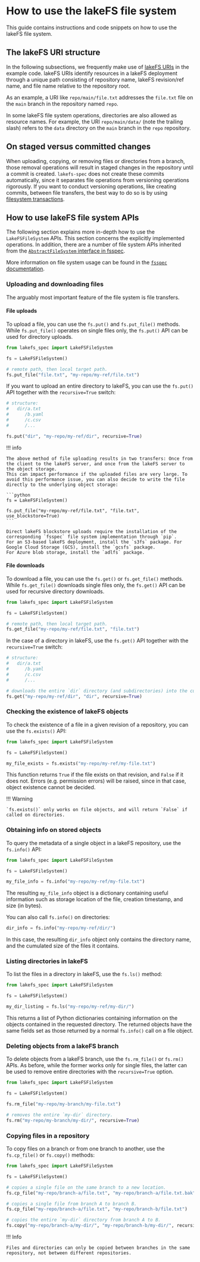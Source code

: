 # How to use the lakeFS file system

This guide contains instructions and code snippets on how to use the lakeFS file system.

## The lakeFS URI structure

In the following subsections, we frequently make use of [lakeFS URIs](https://docs.lakefs.io/understand/model.html#lakefs-protocol-uris) in the example code.
lakeFS URIs identify resources in a lakeFS deployment through a unique path consisting of repository name, lakeFS revision/ref name, and file name relative to the repository root.

As an example, a URI like `repo/main/file.txt` addresses the `file.txt` file on the `main` branch in the repository named `repo`.

In some lakeFS file system operations, directories are also allowed as resource names.
For example, the URI `repo/main/data/` (note the trailing slash) refers to the `data` directory on the `main` branch in the `repo` repository.

## On staged versus committed changes

When uploading, copying, or removing files or directories from a branch, those removal operations will result in staged changes in the repository until a commit is created.
`lakefs-spec` does not create these commits automatically, since it separates file operations from versioning operations rigorously.
If you want to conduct versioning operations, like creating commits, between file transfers, the best way to do so is by using [filesystem transactions](transactions.md).

## How to use lakeFS file system APIs

The following section explains more in-depth how to use the `LakeFSFileSystem` APIs.
This section concerns the explicitly implemented operations. In addition, there are a number of file system APIs inherited from the [`AbstractFileSystem` interface in fsspec](https://filesystem-spec.readthedocs.io/en/latest/api.html#fsspec.spec.AbstractFileSystem).

More information on file system usage can be found in the [`fsspec` documentation](https://filesystem-spec.readthedocs.io/en/latest/usage.html#use-a-file-system).

### Uploading and downloading files

The arguably most important feature of the file system is file transfers.

#### File uploads

To upload a file, you can use the `fs.put()` and `fs.put_file()` methods. 
While `fs.put_file()` operates on single files only, the `fs.put()` API can be used for directory uploads.

```python
from lakefs_spec import LakeFSFileSystem

fs = LakeFSFileSystem()

# remote path, then local target path.
fs.put_file("file.txt", "my-repo/my-ref/file.txt")
```

If you want to upload an entire directory to lakeFS, you can use the `fs.put()` API together with the `recursive=True` switch:

```python
# structure:
#   dir/a.txt
#      /b.yaml
#      /c.csv
#      /...

fs.put("dir", "my-repo/my-ref/dir", recursive=True)
```

!!! info

    The above method of file uploading results in two transfers: Once from the client to the lakeFS server, and once from the lakeFS server to the object storage.
    This can impact performance if the uploaded files are very large. To avoid this performance issue, you can also decide to write the file directly to the underlying object storage:

    ```python
    fs = LakeFSFileSystem()
    
    fs.put_file("my-repo/my-ref/file.txt", "file.txt", use_blockstore=True)
    ```

    Direct lakeFS blockstore uploads require the installation of the corresponding `fsspec` file system implementation through `pip`.
    For an S3-based lakeFS deployment, install the `s3fs` package. For Google Cloud Storage (GCS), install the `gcsfs` package.
    For Azure blob storage, install the `adlfs` package.

#### File downloads

To download a file, you can use the `fs.get()` or `fs.get_file()` methods.
While `fs.get_file()` downloads single files only, the `fs.get()` API can be used for recursive directory downloads.

```python
from lakefs_spec import LakeFSFileSystem

fs = LakeFSFileSystem()

# remote path, then local target path.
fs.get_file("my-repo/my-ref/file.txt", "file.txt")
```

In the case of a directory in lakeFS, use the `fs.get()` API together with the `recursive=True` switch:

```python
# structure:
#   dir/a.txt
#      /b.yaml
#      /c.csv
#      /...

# downloads the entire `dir` directory (and subdirectories) into the current directory.
fs.get("my-repo/my-ref/dir", "dir", recursive=True)
```

### Checking the existence of lakeFS objects

To check the existence of a file in a given revision of a repository, you can use the `fs.exists()` API:

```python
from lakefs_spec import LakeFSFileSystem

fs = LakeFSFileSystem()

my_file_exists = fs.exists("my-repo/my-ref/my-file.txt")
```

This function returns `True` if the file exists on that revision, and `False` if it does not. Errors (e.g. permission errors) will be raised, since in that case, object existence cannot be decided.

!!! Warning
    
    `fs.exists()` only works on file objects, and will return `False` if called on directories.

### Obtaining info on stored objects

To query the metadata of a single object in a lakeFS repository, use the `fs.info()` API:

```python
from lakefs_spec import LakeFSFileSystem

fs = LakeFSFileSystem()

my_file_info = fs.info("my-repo/my-ref/my-file.txt")
```

The resulting `my_file_info` object is a dictionary containing useful information such as storage location of the file, creation timestamp, and size (in bytes).

You can also call `fs.info()` on directories:

```python
dir_info = fs.info("my-repo/my-ref/dir/")
```

In this case, the resulting `dir_info` object only contains the directory name, and the cumulated size of the files it contains.

### Listing directories in lakeFS

To list the files in a directory in lakeFS, use the `fs.ls()` method:

```python
from lakefs_spec import LakeFSFileSystem

fs = LakeFSFileSystem()

my_dir_listing = fs.ls("my-repo/my-ref/my-dir/")
```

This returns a list of Python dictionaries containing information on the objects contained in the requested directory.
The returned objects have the same fields set as those returned by a normal `fs.info()` call on a file object.

### Deleting objects from a lakeFS branch

To delete objects from a lakeFS branch, use the `fs.rm_file()` or `fs.rm()` APIs. As before, while the former works only for single files, the latter can be used to remove entire directories with the `recursive=True` option.

```python
from lakefs_spec import LakeFSFileSystem

fs = LakeFSFileSystem()

fs.rm_file("my-repo/my-branch/my-file.txt")

# removes the entire `my-dir` directory.
fs.rm("my-repo/my-branch/my-dir/", recursive=True)
```

### Copying files in a repository

To copy files on a branch or from one branch to another, use the `fs.cp_file()` or `fs.copy()` methods:

```python
from lakefs_spec import LakeFSFileSystem

fs = LakeFSFileSystem()

# copies a single file on the same branch to a new location.
fs.cp_file("my-repo/branch-a/file.txt", "my-repo/branch-a/file.txt.bak")

# copies a single file from branch A to branch B.
fs.cp_file("my-repo/branch-a/file.txt", "my-repo/branch-b/file.txt")

# copies the entire `my-dir` directory from branch A to B.
fs.copy("my-repo/branch-a/my-dir/", "my-repo/branch-b/my-dir/", recursive=True)
```

!!! Info

    Files and directories can only be copied between branches in the same repository, not between different repositories.
